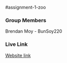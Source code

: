 #assignment-1-zoo

### Group Members
Brendan Moy - BunSoy220

### Live Link
[Website link](https://bunsoy220.github.io/assignment-1-zoo/)